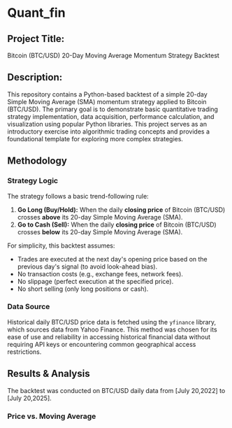 # Quant_fin
## Project Title:

Bitcoin (BTC/USD) 20-Day Moving Average Momentum Strategy Backtest

## Description: 

This repository contains a Python-based backtest of a simple 20-day Simple Moving Average (SMA) momentum strategy applied to Bitcoin (BTC/USD). The primary goal is to demonstrate basic quantitative trading strategy implementation, data acquisition, performance calculation, and visualization using popular Python libraries.
This project serves as an introductory exercise into algorithmic trading concepts and provides a foundational template for exploring more complex strategies.

## Methodology

### Strategy Logic

The strategy follows a basic trend-following rule:
1.  **Go Long (Buy/Hold):** When the daily **closing price** of Bitcoin (BTC/USD) crosses **above** its 20-day Simple Moving Average (SMA).
2.  **Go to Cash (Sell):** When the daily **closing price** of Bitcoin (BTC/USD) crosses **below** its 20-day Simple Moving Average (SMA).

For simplicity, this backtest assumes:
* Trades are executed at the next day's opening price based on the previous day's signal (to avoid look-ahead bias).
* No transaction costs (e.g., exchange fees, network fees).
* No slippage (perfect execution at the specified price).
* No short selling (only long positions or cash).

### Data Source

Historical daily BTC/USD price data is fetched using the `yfinance` library, which sources data from Yahoo Finance. This method was chosen for its ease of use and reliability in accessing historical financial data without requiring API keys or encountering common geographical access restrictions.

## Results & Analysis

The backtest was conducted on BTC/USD daily data from [July 20,2022] to [July 20,2025].

### Price vs. Moving Average



